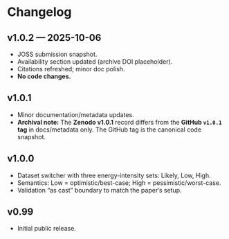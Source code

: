 # Changelog

## v1.0.2 — 2025-10-06
- JOSS submission snapshot.
- Availability section updated (archive DOI placeholder).
- Citations refreshed; minor doc polish.
- **No code changes.**

## v1.0.1
- Minor documentation/metadata updates.
- **Archival note:** The **Zenodo v1.0.1** record differs from the **GitHub `v1.0.1` tag** in docs/metadata only. The GitHub tag is the canonical code snapshot.

## v1.0.0
- Dataset switcher with three energy-intensity sets: Likely, Low, High.
- Semantics: Low = optimistic/best-case; High = pessimistic/worst-case.
- Validation “as cast” boundary to match the paper’s setup.

## v0.99
- Initial public release.
